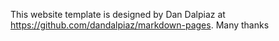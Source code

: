 This website template is designed by Dan Dalpiaz at https://github.com/dandalpiaz/markdown-pages. Many thanks
